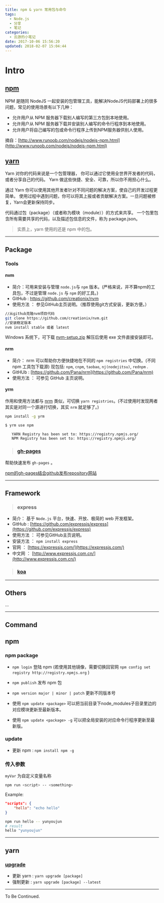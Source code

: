 ```yaml
---
title: npm & yarn 常用包与命令
tags:
  - Node.js
  - 分享
  - 笔记
categories:
  - 云游的小笔记
date: 2017-10-06 15:56:20
updated: 2018-02-07 15:04:44
---
```

# Intro

## [npm](https://www.npmjs.com/)

NPM 是随同 NodeJS 一起安装的包管理工具，能解决NodeJS代码部署上的很多问题，常见的使用场景有以下几种：

- 允许用户从 NPM 服务器下载别人编写的第三方包到本地使用。
- 允许用户从 NPM 服务器下载并安装别人编写的命令行程序到本地使用。
- 允许用户将自己编写的包或命令行程序上传到NPM服务器供别人使用。

摘自：[http://www.runoob.com/nodejs/nodejs-npm.html](http://www.runoob.com/nodejs/nodejs-npm.html)

## [yarn](https://yarnpkg.com/zh-Hans/)

Yarn 对你的代码来说是一个包管理器， 你可以通过它使用全世界开发者的代码，或者分享自己的代码。 Yarn 做这些快捷、安全、可靠，所以你不用担心什么。

通过 Yarn 你可以使用其他开发者针对不同问题的解决方案，使自己的开发过程更简单。 使用过程中遇到问题，你可以将其上报或者贡献解决方案。一旦问题被修复，Yarn会更新保持同步。

代码通过包（package）（或者称为模块（module））的方式来共享。 一个包里包含所有需要共享的代码，以及描述包信息的文件，称为 package.json。

> 实质上，yarn 使用的还是 npm 中的包。

<!-- more -->

---

## Package

### Tools

#### nvm

- 简介：可用来安装与管理 `node.js`与 `npm` 版本。(严格来说，并不算npm的工具包，不过是管理 `node.js` 与 `npm` 的好工具。)
- GitHub : <https://github.com/creationix/nvm>
- 使用方法 ： 参见GitHub主页说明。（推荐使用git方式安装，更新方便。）

```sh
//从github克隆nvm项目代码
git clone https://github.com/creationix/nvm.git
//安装稳定版本
nvm install stable 或者 latest
```

Windows 系统下，可下载 [nvm-setup.zip](https://github.com/coreybutler/nvm-windows/releases) 解压后使用 exe 文件直接安装即可。

#### nrm

- 简介： nrm 可以帮助你方便快捷地在不同的 `npm registries` 中切换。(不同 npm 工具包下载源) 现包括: `npm`, `cnpm`, `taobao`, `nj(nodejitsu)`, `rednpm` .
- GitHUb : [https://github.com/Pana/nrm](https://github.com/Pana/nrm)
- 使用方法 ： 可参见 GitHub 主页说明。

#### yrm

作用和使用方法都与 [nrm](#nrm) 类似，可切换 `yarn registries`。(不过使用时发现两者其实是对同一个源进行切换，其实 `nrm` 就足够了。)

```sh
npm install -g yrm
```

```sh
$ yrm use npm

   YARN Registry has been set to: https://registry.npmjs.org/
   NPM Registry has been set to: https://registry.npmjs.org/
```

> ### [gh-pages](https://www.npmjs.com/package/gh-pages)

帮助快速发布 `gh-pages` 。

[npm的gh-pages结合github发布repository网站](https://segmentfault.com/a/1190000010672318)

---

## Framework

> ### express

- 简介： 基于 `Node.js` 平台，快速、开放、极简的 web 开发框架。
- GitHub : [https://github.com/expressjs/express](https://github.com/expressjs/express)
- 使用方法 ： 可参见GitHub主页说明。
- 安装方法 ： `npm install express`
- 官网 ： [https://expressjs.com/](https://expressjs.com/)
- 中文网 ： [http://www.expressjs.com.cn/](http://www.expressjs.com.cn/)

> ### [koa](http://koajs.com/)

---

## Others

...

---

## Command

## npm

### npm package

- `npm login` 登陆 npm (若使用其他镜像，需要切换回官网 `npm config set registry http://registry.npmjs.org` )
- `npm publish` 发布 npm 包
- `npm version major | minor | patch` 更新不同版本号

- 使用 `npm update <package>` 可以把当前目录下node_modules子目录里边的对应模块更新至最新版本。
- 使用 `npm update <package> -g` 可以把全局安装的对应命令行程序更新至最新版。

### update

- 更新 npm : `npm install npm -g`

### 传入参数

`myVar` 为自定义变量名称

```sh
npm run <script> -- <something>
```

Example:

```json
"scripts": {
    "hello": "echo hello"
}
```

```sh
npm run hello -- yunyoujun
# result
hello "yunyoujun"
```

---

## yarn

### [upgrade](https://yarnpkg.com/lang/en/docs/cli/upgrade/)

- 更新 yarn : `yarn upgrade [package]`
- 强制更新 : `yarn upgrade [package] --latest`

---

To Be Continued.